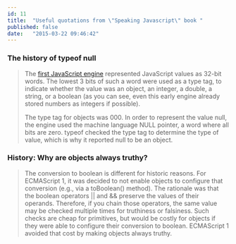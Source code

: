 ```yaml
---
id: 11
title:  "Useful quotations from \"Speaking Javascript\" book "
published: false
date:   "2015-03-22 09:46:42"
---
```


### The history of typeof null

> The [first JavaScript engine](http://mxr.mozilla.org/classic/source/js/src/jsapi.h)
> represented JavaScript values as 32-bit words.
> The lowest 3 bits of such a word were used as a type tag, to indicate whether
> the value was an object, an integer, a double, a string, or a boolean
> (as you can see, even this early engine already stored numbers as integers if possible).
>
> The type tag for objects was 000. In order to represent the value null, the engine used the
> machine language NULL pointer, a word where all bits are zero. typeof checked the
> type tag to determine the type of value, which is why it reported null to be an object.



### History: Why are objects always truthy?

> The conversion to boolean is different for historic reasons. For ECMAScript 1,
> it was decided to not enable objects to configure that conversion (e.g., via a toBoolean() method).
> The rationale was that the boolean operators || and && preserve the values of their operands.
> Therefore, if you chain those operators, the same value may be checked multiple times for
> truthiness or falsiness. Such checks are cheap for primitives, but would be costly for
> objects if they were able to configure their conversion to boolean. ECMAScript
> 1 avoided that cost by making objects always truthy.